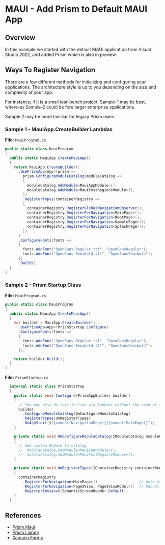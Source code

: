 # MAUI - Add Prism to Default MAUI App

## Overview

In this example we started with the default MAUI application from Visual Studio 2022, and added Prism which is also in preview.

## Ways To Register Navigation

There are a few different methods for initializing and configuring your applications. The architecture style is up to you depending on the size and complexity of your app.

For instance, if it is a small test-bench project, Sample-1 may be best, where-as Sample-2 could be fore larger enterprise applications.

Sample 2 may be more familiar for legacy Prism users.

### Sample 1 - MauiApp.CreateBuilder Lambdas

**File:** `MauiProgram.cs`

```cs
public static class MauiProgram
{
  public static MauiApp CreateMauiApp()
  {
    return MauiApp.CreateBuilder()
      .UsePrismApp<App>(prism =>
        prism.ConfigureModuleCatalog(moduleCatalog =>
        {
          moduleCatalog.AddModule<MauiAppModule>();
          moduleCatalog.AddModule<MauiTestRegionsModule>();
        })
        .RegisterTypes(containerRegistry =>
        {
          containerRegistry.RegisterGlobalNavigationObserver();
          containerRegistry.RegisterForNavigation<MainPage>();
          containerRegistry.RegisterForNavigation<RootPage>();
          containerRegistry.RegisterForNavigation<SamplePage>();
          containerRegistry.RegisterForNavigation<SplashPage>();
        })
      )
      .ConfigureFonts(fonts =>
      {
        fonts.AddFont("OpenSans-Regular.ttf", "OpenSansRegular");
        fonts.AddFont("OpenSans-Semibold.ttf", "OpenSansSemibold");
      })
      .Build();
  }
}
```

### Sample 2 - Prism Startup Class

**File:** `MauiProgram.cs`

```cs
public static class MauiProgram
{
  public static MauiApp CreateMauiApp()
  {
    var builder = MauiApp.CreateBuilder()
      .UsePrismApp<App>(PrismStartup.Configure)
      .ConfigureFonts(fonts =>
      {
        fonts.AddFont("OpenSans-Regular.ttf", "OpenSansRegular");
        fonts.AddFont("OpenSans-Semibold.ttf", "OpenSansSemibold");
      });

    return builder.Build();
  }
}
```

**File:** `PrismStartup.cs`

```cs
  internal static class PrismStartup
  {
    public static void Configure(PrismAppBuilder builder)
    {
      // You may also do this in-line via lambdas without the need of static methods.
      builder
        .ConfigureModuleCatalog(OnConfigureModuleCatalog)
        .RegisterTypes(OnRegisterTypes)
        .OnAppStart($"{nameof(NavigationPage)}/{nameof(MainPage)}");
    }

    private static void OnConfigureModuleCatalog(IModuleCatalog moduleCatalog)
    {
      // Add custom Module to catalog
      //  moduleCatalog.AddModule<MauiAppModule>();
      //  moduleCatalog.AddModule<MauiTestRegionsModule>();
    }

    private static void OnRegisterTypes(IContainerRegistry containerRegistry)
    {
      containerRegistry
        .RegisterForNavigation<MainPage>()                   // Auto-assign ViewModel
        .RegisterForNavigation<Page2View, Page2ViewModel>()  // Manually assign ViewModel
        .RegisterInstance(SemanticScreenReader.Default);
    }
  }
```

## References

* [Prism.Maui](https://github.com/dansiegel/Prism.Maui)
* [Prism Library](https://github.com/PrismLibrary/Prism)
* [Xamarin.Forms](https://github.com/xamarin/Xamarin.Forms)
